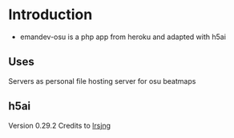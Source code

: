 # Introduction

- emandev-osu is a php app from heroku and adapted with h5ai

## Uses

Servers as personal file hosting server for osu beatmaps

## h5ai

Version 0.29.2
Credits to [lrsjng](https://larsjung.de/h5ai/)

